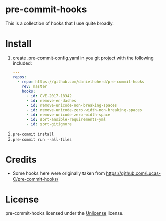 # pre-commit-hooks

This is a collection of hooks that I use quite broadly.

# Install

1. create .pre-commit-config.yaml in you git project with the following included:
    ```yaml
    ---
    repos:
      - repo: https://github.com/danielhoherd/pre-commit-hooks
        rev: master
        hooks:
          - id: CVE-2017-18342
          - id: remove-en-dashes
          - id: remove-unicode-non-breaking-spaces
          - id: remove-unicode-zero-width-non-breaking-spaces
          - id: remove-unicode-zero-width-space
          - id: sort-ansible-requirements-yml
          - id: sort-gitignore
    ```
2. `pre-commit install`
3. `pre-commit run --all-files`

# Credits

- Some hooks here were originally taken from <https://github.com/Lucas-C/pre-commit-hooks/>

# License

pre-commit-hooks licensed under the [Unlicense](https://unlicense.org/) license.
